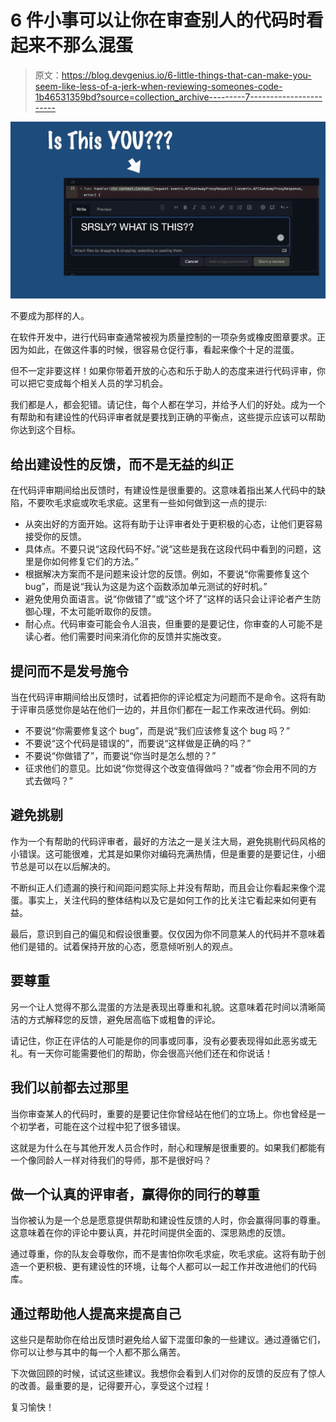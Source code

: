 # 6 件小事可以让你在审查别人的代码时看起来不那么混蛋

> 原文：<https://blog.devgenius.io/6-little-things-that-can-make-you-seem-like-less-of-a-jerk-when-reviewing-someones-code-1b46531359bd?source=collection_archive---------7----------------------->

![](img/96cffaa1b436bf9d843c9741822d4ea7.png)

不要成为那样的人。

在软件开发中，进行代码审查通常被视为质量控制的一项杂务或橡皮图章要求。正因为如此，在做这件事的时候，很容易仓促行事，看起来像个十足的混蛋。

但不一定非要这样！如果你带着开放的心态和乐于助人的态度来进行代码评审，你可以把它变成每个相关人员的学习机会。

我们都是人，都会犯错。请记住，每个人都在学习，并给予人们的好处。成为一个有帮助和有建设性的代码评审者就是要找到正确的平衡点，这些提示应该可以帮助你达到这个目标。

## 给出建设性的反馈，而不是无益的纠正

在代码评审期间给出反馈时，有建设性是很重要的。这意味着指出某人代码中的缺陷，不要吹毛求疵或吹毛求疵。这里有一些如何做到这一点的提示:

*   从突出好的方面开始。这将有助于让评审者处于更积极的心态，让他们更容易接受你的反馈。
*   具体点。不要只说“这段代码不好。”说“这些是我在这段代码中看到的问题，这里是你如何修复它们的方法。”
*   根据解决方案而不是问题来设计您的反馈。例如，不要说“你需要修复这个 bug”，而是说“我认为这是为这个函数添加单元测试的好时机。”
*   避免使用负面语言。说“你做错了”或“这个坏了”这样的话只会让评论者产生防御心理，不太可能听取你的反馈。
*   耐心点。代码审查可能会令人沮丧，但重要的是要记住，你审查的人可能不是读心者。他们需要时间来消化你的反馈并实施改变。

## 提问而不是发号施令

当在代码评审期间给出反馈时，试着把你的评论框定为问题而不是命令。这将有助于评审员感觉你是站在他们一边的，并且你们都在一起工作来改进代码。例如:

*   不要说“你需要修复这个 bug”，而是说“我们应该修复这个 bug 吗？”
*   不要说“这个代码是错误的”，而要说“这样做是正确的吗？”
*   不要说“你做错了”，而要说“你当时是怎么想的？”
*   征求他们的意见。比如说“你觉得这个改变值得做吗？”或者“你会用不同的方式去做吗？”

## 避免挑剔

作为一个有帮助的代码评审者，最好的方法之一是关注大局，避免挑剔代码风格的小错误。这可能很难，尤其是如果你对编码充满热情，但是重要的是要记住，小细节总是可以在以后解决的。

不断纠正人们遗漏的换行和间距问题实际上并没有帮助，而且会让你看起来像个混蛋。事实上，关注代码的整体结构以及它是如何工作的比关注它看起来如何更有益。

最后，意识到自己的偏见和假设很重要。仅仅因为你不同意某人的代码并不意味着他们是错的。试着保持开放的心态，愿意倾听别人的观点。

## 要尊重

另一个让人觉得不那么混蛋的方法是表现出尊重和礼貌。这意味着花时间以清晰简洁的方式解释您的反馈，避免居高临下或粗鲁的评论。

请记住，你正在评估的人可能是你的同事或同事，没有必要表现得如此恶劣或无礼。有一天你可能需要他们的帮助，你会很高兴他们还在和你说话！

## 我们以前都去过那里

当你审查某人的代码时，重要的是要记住你曾经站在他们的立场上。你也曾经是一个初学者，可能在这个过程中犯了很多错误。

这就是为什么在与其他开发人员合作时，耐心和理解是很重要的。如果我们都能有一个像同龄人一样对待我们的导师，那不是很好吗？

## 做一个认真的评审者，赢得你的同行的尊重

当你被认为是一个总是愿意提供帮助和建设性反馈的人时，你会赢得同事的尊重。这意味着在你的评论中要认真，并花时间提供全面的、深思熟虑的反馈。

通过尊重，你的队友会尊敬你，而不是害怕你吹毛求疵，吹毛求疵。这将有助于创造一个更积极、更有建设性的环境，让每个人都可以一起工作并改进他们的代码库。

## 通过帮助他人提高来提高自己

这些只是帮助你在给出反馈时避免给人留下混蛋印象的一些建议。通过遵循它们，你可以让参与其中的每一个人都不那么痛苦。

下次做回顾的时候，试试这些建议。我想你会看到人们对你的反馈的反应有了惊人的改善。最重要的是，记得要开心，享受这个过程！

复习愉快！